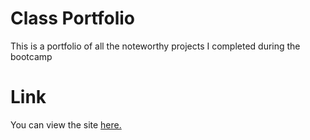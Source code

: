 # Class Portfolio
This is a portfolio of all the noteworthy projects I completed during the bootcamp

# Link
You can view the site [here.](https://sprocketcreations.github.io/class-portfolio/)
